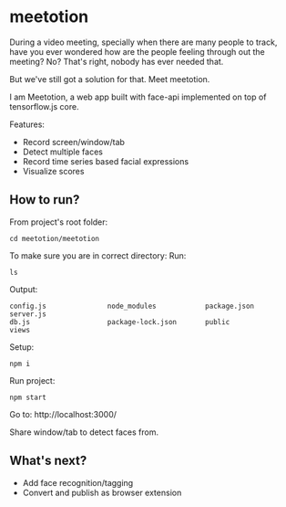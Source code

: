 # meetotion

During a video meeting, specially when there are many people to track, have you ever wondered how are the people feeling through out the meeting? No? That's right, nobody has ever needed that.

But we've still got a solution for that. Meet meetotion.

I am Meetotion, a web app built with face-api implemented on top of tensorflow.js core.

Features:
- Record screen/window/tab
- Detect multiple faces
- Record time series based facial expressions
- Visualize scores

## How to run?
From project's root folder:
```
cd meetotion/meetotion
```
 To make sure you are in correct directory:
Run:
```
ls
```
Output:

```
config.js               node_modules            package.json            server.js
db.js                   package-lock.json       public                  views
```

Setup:
```
npm i
```
Run project:
```
npm start
```

Go to:
http://localhost:3000/

Share window/tab to detect faces from.

## What's next?
- Add face recognition/tagging
- Convert and publish as browser extension
